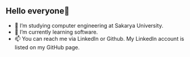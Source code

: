 ## Hello everyone👋

- 🔭 I’m studying computer engineering at Sakarya University.
- 🌱 I’m currently learning software.
- 📫 You can reach me via LinkedIn or Github. My LinkedIn account is listed on my GitHub page.
